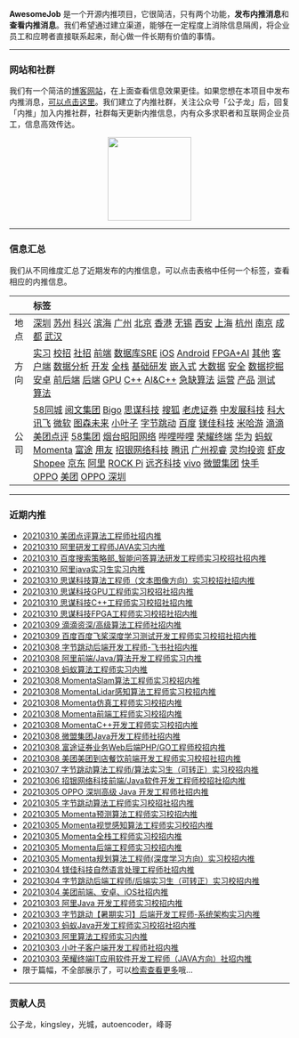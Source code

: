 
 

**AwesomeJob** 是一个开源内推项目，它很简洁，只有两个功能，**发布内推消息**和**查看内推消息**。我们希望通过建立渠道，能够在一定程度上消除信息隔阂，将企业员工和应聘者直接联系起来，耐心做一件长期有价值的事情。

---

### 网站和社群

我们有一个简洁的[博客网站](https://awesomejob.gitee.io/)，在上面查看信息效果更佳。如果您想在本项目中发布内推消息，[可以点击这里](https://wj.qq.com/s2/8043669/40c0)。我们建立了内推社群，关注公众号「公子龙」后，回复「内推」加入内推社群，社群每天更新内推信息，内有众多求职者和互联网企业员工，信息高效传达。

<div align=center><img src="https://img-blog.csdnimg.cn/20210306220847278.jpg?x-oss-process=type_ZmFuZ3poZW5naGVpdGk,shadow_10,text_aHR0cHM6Ly9ibG9nLmNzZG4ubmV0L0RvSmludGlhbg==,size_16,color_FFFFFF,t_70#pic_center" width="150"/></div>


--- 
### 信息汇总

我们从不同维度汇总了近期发布的内推信息，可以点击表格中任何一个标签，查看相应的内推信息。

||标签|
|:---:|:---|
|地点|[深圳](https://awesomejob.gitee.io/tags/深圳)  [苏州](https://awesomejob.gitee.io/tags/苏州)  [科兴](https://awesomejob.gitee.io/tags/科兴)  [滨海](https://awesomejob.gitee.io/tags/滨海)  [广州](https://awesomejob.gitee.io/tags/广州)  [北京](https://awesomejob.gitee.io/tags/北京)  [香港](https://awesomejob.gitee.io/tags/香港)  [无锡](https://awesomejob.gitee.io/tags/无锡)  [西安](https://awesomejob.gitee.io/tags/西安)  [上海](https://awesomejob.gitee.io/tags/上海)  [杭州](https://awesomejob.gitee.io/tags/杭州)  [南京](https://awesomejob.gitee.io/tags/南京)  [成都](https://awesomejob.gitee.io/tags/成都)  [武汉](https://awesomejob.gitee.io/tags/武汉)|
|方向|[实习](https://awesomejob.gitee.io/series/实习)  [校招](https://awesomejob.gitee.io/series/校招)  [社招](https://awesomejob.gitee.io/series/社招)	[前端](https://awesomejob.gitee.io/categories/前端)  [数据库SRE](https://awesomejob.gitee.io/categories/数据库sre)  [iOS](https://awesomejob.gitee.io/categories/ios)  [Android](https://awesomejob.gitee.io/categories/android)  [FPGA+AI](https://awesomejob.gitee.io/categories/fpga+ai)  [其他](https://awesomejob.gitee.io/categories/其他)  [客户端](https://awesomejob.gitee.io/categories/客户端)  [数据分析](https://awesomejob.gitee.io/categories/数据分析)  [开发](https://awesomejob.gitee.io/categories/开发)  [全栈](https://awesomejob.gitee.io/categories/全栈)  [基础研发](https://awesomejob.gitee.io/categories/基础研发)  [嵌入式](https://awesomejob.gitee.io/categories/嵌入式)  [大数据](https://awesomejob.gitee.io/categories/大数据)  [安全](https://awesomejob.gitee.io/categories/安全)  [数据挖掘](https://awesomejob.gitee.io/categories/数据挖掘)  [安卓](https://awesomejob.gitee.io/categories/安卓)  [前后端](https://awesomejob.gitee.io/categories/前后端)  [后端](https://awesomejob.gitee.io/categories/后端)  [GPU](https://awesomejob.gitee.io/categories/gpu)  [C++](https://awesomejob.gitee.io/categories/c++)  [AI&C++](https://awesomejob.gitee.io/categories/ai&c++)  [急缺算法](https://awesomejob.gitee.io/categories/急缺算法)  [运营](https://awesomejob.gitee.io/categories/运营)  [产品](https://awesomejob.gitee.io/categories/产品)  [测试](https://awesomejob.gitee.io/categories/测试)  [算法](https://awesomejob.gitee.io/categories/算法)|
|公司|[58同城](https://awesomejob.gitee.io/tags/58同城)  [阅文集团](https://awesomejob.gitee.io/tags/阅文集团)  [Bigo](https://awesomejob.gitee.io/tags/bigo)  [思谋科技](https://awesomejob.gitee.io/tags/思谋科技)  [搜狐](https://awesomejob.gitee.io/tags/搜狐)  [老虎证券](https://awesomejob.gitee.io/tags/老虎证券)  [中发展科技](https://awesomejob.gitee.io/tags/中发展科技)  [科大讯飞](https://awesomejob.gitee.io/tags/科大讯飞)  [微软](https://awesomejob.gitee.io/tags/微软)  [图森未来](https://awesomejob.gitee.io/tags/图森未来)  [小叶子](https://awesomejob.gitee.io/tags/小叶子)  [字节跳动](https://awesomejob.gitee.io/tags/字节跳动)  [百度](https://awesomejob.gitee.io/tags/百度)  [镁佳科技](https://awesomejob.gitee.io/tags/镁佳科技)  [米哈游](https://awesomejob.gitee.io/tags/米哈游)  [滴滴](https://awesomejob.gitee.io/tags/滴滴)  [美团点评](https://awesomejob.gitee.io/tags/美团点评)  [58集团](https://awesomejob.gitee.io/tags/58集团)  [烟台昭阳网络](https://awesomejob.gitee.io/tags/烟台昭阳网络)  [哔哩哔哩](https://awesomejob.gitee.io/tags/哔哩哔哩)  [荣耀终端](https://awesomejob.gitee.io/tags/荣耀终端)  [华为](https://awesomejob.gitee.io/tags/华为)  [蚂蚁](https://awesomejob.gitee.io/tags/蚂蚁)  [Momenta](https://awesomejob.gitee.io/tags/momenta)  [富途](https://awesomejob.gitee.io/tags/富途)  [用友](https://awesomejob.gitee.io/tags/用友)  [招银网络科技](https://awesomejob.gitee.io/tags/招银网络科技)  [腾讯](https://awesomejob.gitee.io/tags/腾讯)  [广州视睿](https://awesomejob.gitee.io/tags/广州视睿)  [灵均投资](https://awesomejob.gitee.io/tags/灵均投资)  [虾皮Shopee](https://awesomejob.gitee.io/tags/虾皮shopee)  [京东](https://awesomejob.gitee.io/tags/京东)  [阿里](https://awesomejob.gitee.io/tags/阿里)  [ROCK Pi](https://awesomejob.gitee.io/tags/rock-pi)  [远齐科技](https://awesomejob.gitee.io/tags/远齐科技)  [vivo](https://awesomejob.gitee.io/tags/vivo)  [微盟集团](https://awesomejob.gitee.io/tags/微盟集团)  [快手](https://awesomejob.gitee.io/tags/快手)  [OPPO](https://awesomejob.gitee.io/tags/oppo)  [美团](https://awesomejob.gitee.io/tags/美团)  [OPPO 深圳](https://awesomejob.gitee.io/tags/oppo-深圳)|
--- 

### 近期内推 
- [20210310  美团点评算法工程师社招内推](https://awesomejob.gitee.io/posts/jobs/job_115)
- [20210310  阿里研发工程师JAVA实习内推](https://awesomejob.gitee.io/posts/jobs/job_114)
- [20210310  百度搜索策略部_智能问答算法研发工程师实习校招社招内推](https://awesomejob.gitee.io/posts/jobs/job_113)
- [20210310  阿里java实习生实习内推](https://awesomejob.gitee.io/posts/jobs/job_112)
- [20210310  思谋科技算法工程师（文本图像方向）实习校招社招内推](https://awesomejob.gitee.io/posts/jobs/job_111)
- [20210310  思谋科技GPU工程师实习校招社招内推](https://awesomejob.gitee.io/posts/jobs/job_110)
- [20210310  思谋科技C++工程师实习校招社招内推](https://awesomejob.gitee.io/posts/jobs/job_109)
- [20210310  思谋科技FPGA工程师实习校招社招内推](https://awesomejob.gitee.io/posts/jobs/job_108)
- [20210309  滴滴资深/高级算法工程师社招内推](https://awesomejob.gitee.io/posts/jobs/job_107)
- [20210309  百度百度飞桨深度学习测试开发工程师实习校招社招内推](https://awesomejob.gitee.io/posts/jobs/job_106)
- [20210308  字节跳动后端开发工程师-飞书社招内推](https://awesomejob.gitee.io/posts/jobs/job_105)
- [20210308  阿里前端/Java/算法开发工程师实习内推](https://awesomejob.gitee.io/posts/jobs/job_104)
- [20210308  蚂蚁算法工程师实习内推](https://awesomejob.gitee.io/posts/jobs/job_103)
- [20210308  MomentaSlam算法工程师实习校招内推](https://awesomejob.gitee.io/posts/jobs/job_102)
- [20210308  MomentaLidar感知算法工程师实习校招内推](https://awesomejob.gitee.io/posts/jobs/job_101)
- [20210308  Momenta仿真工程师实习校招内推](https://awesomejob.gitee.io/posts/jobs/job_100)
- [20210308  Momenta前端工程师实习校招内推](https://awesomejob.gitee.io/posts/jobs/job_99)
- [20210308  MomentaC++开发工程师实习校招内推](https://awesomejob.gitee.io/posts/jobs/job_98)
- [20210308  微盟集团Java开发工程师社招内推](https://awesomejob.gitee.io/posts/jobs/job_97)
- [20210308  富途证券业务Web后端PHP/GO工程师校招内推](https://awesomejob.gitee.io/posts/jobs/job_96)
- [20210308  美团美团到店餐饮前端开发工程师实习校招社招内推](https://awesomejob.gitee.io/posts/jobs/job_95)
- [20210307  字节跳动算法工程师/算法实习生（可转正）实习校招内推](https://awesomejob.gitee.io/posts/jobs/job_94)
- [20210306  招银网络科技前端/Java软件开发工程师校招社招内推](https://awesomejob.gitee.io/posts/jobs/job_93)
- [20210305  OPPO 深圳高级 Java 开发工程师社招内推](https://awesomejob.gitee.io/posts/jobs/job_92)
- [20210305  字节跳动算法工程师实习校招社招内推](https://awesomejob.gitee.io/posts/jobs/job_91)
- [20210305  Momenta预测算法工程师实习校招内推](https://awesomejob.gitee.io/posts/jobs/job_90)
- [20210305  Momenta视觉感知算法工程师实习校招内推](https://awesomejob.gitee.io/posts/jobs/job_89)
- [20210305  Momenta全栈工程师实习校招内推](https://awesomejob.gitee.io/posts/jobs/job_88)
- [20210305  Momenta后端工程师实习校招内推](https://awesomejob.gitee.io/posts/jobs/job_87)
- [20210305  Momenta规划算法工程师(深度学习方向）实习校招内推](https://awesomejob.gitee.io/posts/jobs/job_86)
- [20210304  镁佳科技自然语言处理工程师社招内推](https://awesomejob.gitee.io/posts/jobs/job_85)
- [20210304  字节跳动后端工程师/后端实习生（可转正）实习校招内推](https://awesomejob.gitee.io/posts/jobs/job_84)
- [20210304  美团前端、安卓、iOS社招内推](https://awesomejob.gitee.io/posts/jobs/job_83)
- [20210303  阿里Java 开发工程师实习校招内推](https://awesomejob.gitee.io/posts/jobs/job_82)
- [20210303  字节跳动【暑期实习】后端开发工程师-系统架构实习内推](https://awesomejob.gitee.io/posts/jobs/job_81)
- [20210303  蚂蚁Java开发工程师实习校招社招内推](https://awesomejob.gitee.io/posts/jobs/job_80)
- [20210303  阿里算法工程师实习内推](https://awesomejob.gitee.io/posts/jobs/job_79)
- [20210303  小叶子客户端开发工程师社招内推](https://awesomejob.gitee.io/posts/jobs/job_78)
- [20210303  荣耀终端IT应用软件开发工程师（JAVA方向）社招内推](https://awesomejob.gitee.io/posts/jobs/job_77)
- 限于篇幅，不全部展示了，可以[检索查看更多](https://awesomejob.gitee.io/)哦...
--- 
### 贡献人员
公子龙，kingsley，光城，autoencoder，峰哥